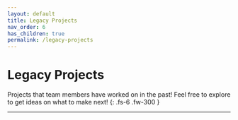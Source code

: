 ```yaml
---
layout: default
title: Legacy Projects
nav_order: 6
has_children: true
permalink: /legacy-projects
---
```


# Legacy Projects

Projects that team members have worked on in the past! Feel free to explore to get ideas on what to make next!
{: .fs-6 .fw-300 }

---


